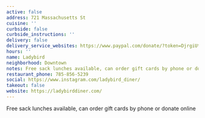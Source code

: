 ```yaml
---
active: false
address: 721 Massachusetts St
cuisine: ''
curbside: false
curbside_instructions: ''
delivery: false
delivery_service_websites: https://www.paypal.com/donate/?token=DjrgiUtpB3XvhXOzc4Nz5Nd76hmBY0aWVXiNjhX3n5RZwjjAsH6g_SovRIVisUalf9zBBG&country.x=US&locale.x=US
hours: ''
name: Ladybird
neighborhood: Downtown
notes: Free sack lunches available, can order gift cards by phone or donate online
restaurant_phone: 785-856-5239
social: https://www.instagram.com/ladybird_diner/
takeout: false
website: https://ladybirddiner.com/
---
```


Free sack lunches available, can order gift cards by phone or donate online